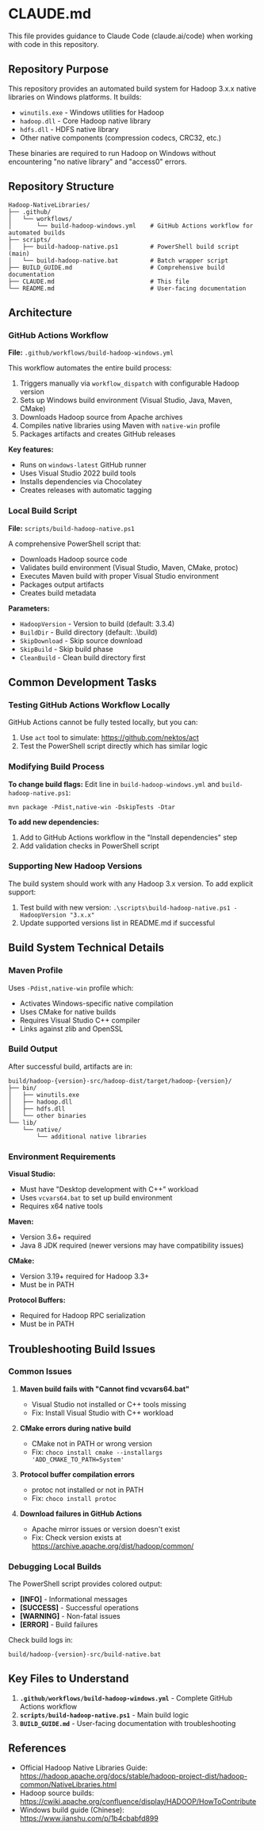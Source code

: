 # CLAUDE.md

This file provides guidance to Claude Code (claude.ai/code) when working with code in this repository.

## Repository Purpose

This repository provides an automated build system for Hadoop 3.x.x native libraries on Windows platforms. It builds:
- `winutils.exe` - Windows utilities for Hadoop
- `hadoop.dll` - Core Hadoop native library
- `hdfs.dll` - HDFS native library
- Other native components (compression codecs, CRC32, etc.)

These binaries are required to run Hadoop on Windows without encountering "no native library" and "access0" errors.

## Repository Structure

```
Hadoop-NativeLibraries/
├── .github/
│   └── workflows/
│       └── build-hadoop-windows.yml    # GitHub Actions workflow for automated builds
├── scripts/
│   ├── build-hadoop-native.ps1         # PowerShell build script (main)
│   └── build-hadoop-native.bat         # Batch wrapper script
├── BUILD_GUIDE.md                      # Comprehensive build documentation
├── CLAUDE.md                           # This file
└── README.md                           # User-facing documentation
```

## Architecture

### GitHub Actions Workflow

**File:** `.github/workflows/build-hadoop-windows.yml`

This workflow automates the entire build process:
1. Triggers manually via `workflow_dispatch` with configurable Hadoop version
2. Sets up Windows build environment (Visual Studio, Java, Maven, CMake)
3. Downloads Hadoop source from Apache archives
4. Compiles native libraries using Maven with `native-win` profile
5. Packages artifacts and creates GitHub releases

**Key features:**
- Runs on `windows-latest` GitHub runner
- Uses Visual Studio 2022 build tools
- Installs dependencies via Chocolatey
- Creates releases with automatic tagging

### Local Build Script

**File:** `scripts/build-hadoop-native.ps1`

A comprehensive PowerShell script that:
- Downloads Hadoop source code
- Validates build environment (Visual Studio, Maven, CMake, protoc)
- Executes Maven build with proper Visual Studio environment
- Packages output artifacts
- Creates build metadata

**Parameters:**
- `HadoopVersion` - Version to build (default: 3.3.4)
- `BuildDir` - Build directory (default: .\build)
- `SkipDownload` - Skip source download
- `SkipBuild` - Skip build phase
- `CleanBuild` - Clean build directory first

## Common Development Tasks

### Testing GitHub Actions Workflow Locally

GitHub Actions cannot be fully tested locally, but you can:
1. Use `act` tool to simulate: https://github.com/nektos/act
2. Test the PowerShell script directly which has similar logic

### Modifying Build Process

**To change build flags:**
Edit line in `build-hadoop-windows.yml` and `build-hadoop-native.ps1`:
```
mvn package -Pdist,native-win -DskipTests -Dtar
```

**To add new dependencies:**
1. Add to GitHub Actions workflow in the "Install dependencies" step
2. Add validation checks in PowerShell script

### Supporting New Hadoop Versions

The build system should work with any Hadoop 3.x version. To add explicit support:
1. Test build with new version: `.\scripts\build-hadoop-native.ps1 -HadoopVersion "3.x.x"`
2. Update supported versions list in README.md if successful

## Build System Technical Details

### Maven Profile

Uses `-Pdist,native-win` profile which:
- Activates Windows-specific native compilation
- Uses CMake for native builds
- Requires Visual Studio C++ compiler
- Links against zlib and OpenSSL

### Build Output

After successful build, artifacts are in:
```
build/hadoop-{version}-src/hadoop-dist/target/hadoop-{version}/
├── bin/
│   ├── winutils.exe
│   ├── hadoop.dll
│   ├── hdfs.dll
│   └── other binaries
└── lib/
    └── native/
        └── additional native libraries
```

### Environment Requirements

**Visual Studio:**
- Must have "Desktop development with C++" workload
- Uses `vcvars64.bat` to set up build environment
- Requires x64 native tools

**Maven:**
- Version 3.6+ required
- Java 8 JDK required (newer versions may have compatibility issues)

**CMake:**
- Version 3.19+ required for Hadoop 3.3+
- Must be in PATH

**Protocol Buffers:**
- Required for Hadoop RPC serialization
- Must be in PATH

## Troubleshooting Build Issues

### Common Issues

1. **Maven build fails with "Cannot find vcvars64.bat"**
   - Visual Studio not installed or C++ tools missing
   - Fix: Install Visual Studio with C++ workload

2. **CMake errors during native build**
   - CMake not in PATH or wrong version
   - Fix: `choco install cmake --installargs 'ADD_CMAKE_TO_PATH=System'`

3. **Protocol buffer compilation errors**
   - protoc not installed or not in PATH
   - Fix: `choco install protoc`

4. **Download failures in GitHub Actions**
   - Apache mirror issues or version doesn't exist
   - Fix: Check version exists at https://archive.apache.org/dist/hadoop/common/

### Debugging Local Builds

The PowerShell script provides colored output:
- **[INFO]** - Informational messages
- **[SUCCESS]** - Successful operations
- **[WARNING]** - Non-fatal issues
- **[ERROR]** - Build failures

Check build logs in:
```
build/hadoop-{version}-src/build-native.bat
```

## Key Files to Understand

1. **`.github/workflows/build-hadoop-windows.yml`** - Complete GitHub Actions workflow
2. **`scripts/build-hadoop-native.ps1`** - Main build logic
3. **`BUILD_GUIDE.md`** - User-facing documentation with troubleshooting

## References

- Official Hadoop Native Libraries Guide: https://hadoop.apache.org/docs/stable/hadoop-project-dist/hadoop-common/NativeLibraries.html
- Hadoop source builds: https://cwiki.apache.org/confluence/display/HADOOP/HowToContribute
- Windows build guide (Chinese): https://www.jianshu.com/p/1b4cbabfd899
